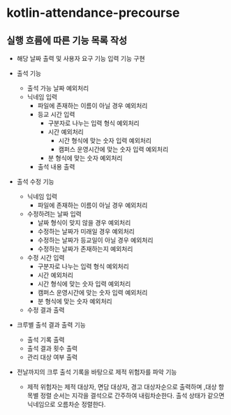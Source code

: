 # kotlin-attendance-precourse

## 실행 흐름에 따른 기능 목록 작성

- 해당 날짜 출력 및 사용자 요구 기능 입력 기능 구현

- 출석 기능
    - 출석 가능 날짜 예외처리
    - 닉네임 입력
        - 파일에 존재하는 이름이 아닐 경우 예외처리
        - 등교 시간 입력
            - 구분자로 나누는 입력 형식 예외처리
            - 시간 예외처리
                - 시간 형식에 맞는 숫자 입력 예외처리
                - 캠퍼스 운영시간에 맞는 숫자 입력 예외처리
            - 분 형식에 맞는 숫자 예외처리
        - 출석 내용 출력

- 출석 수정 기능
    - 닉네임 입력
        - 파일에 존재하는 이름이 아닐 경우 예외처리
    - 수정하려는 날짜 입력
        - 날짜 형식이 맞지 않을 경우 예외처리
        - 수정하는 날짜가 미래일 경우 예외처리
        - 수정하는 날짜가 등교일이 아닐 경우 예외처리
        - 수정하는 날짜가 존재하는지 예외처리
    - 수정 시간 입력
        - 구분자로 나누는 입력 형식 예외처리
        - 시간 예외처리
        - 시간 형식에 맞는 숫자 입력 예외처리
        - 캠퍼스 운영시간에 맞는 숫자 입력 예외처리
        - 분 형식에 맞는 숫자 예외처리
    - 수정 결과 출력

- 크루별 출석 결과 출력 기능
    - 출석 기록 출력
    - 출석 결과 횟수 출력
    - 관리 대상 여부 출력

- 전날까지의 크루 출석 기록을 바탕으로 제적 위험자를 파악 기능
    - 제적 위험자는 제적 대상자, 면담 대상자, 경고 대상자순으로 출력하며
      ,대상 항목별 정렬 순서는 지각을 결석으로 간주하여 내림차순한다. 출석 상태가 같으면 닉네임으로 오름차순 정렬한다.